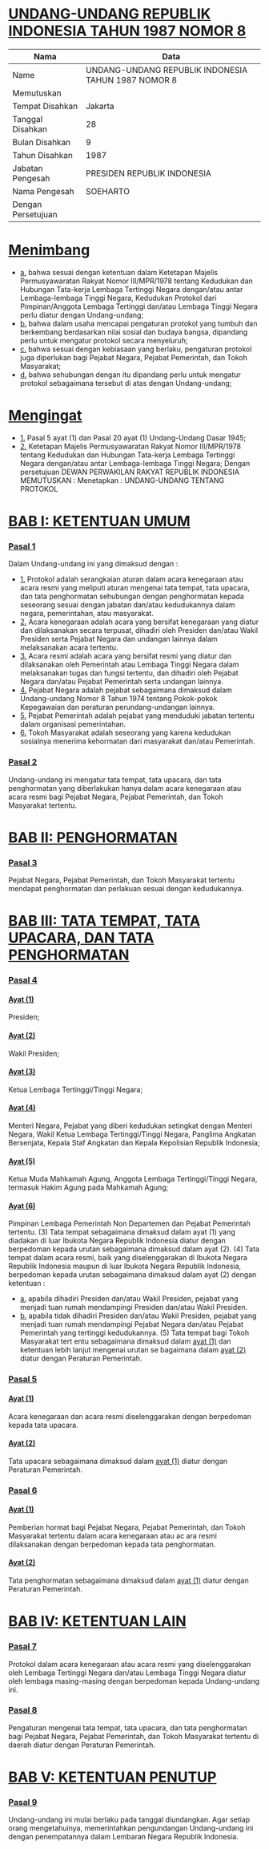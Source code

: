 # [UNDANG-UNDANG REPUBLIK INDONESIA TAHUN 1987 NOMOR 8](http://example.org/legal/document/uu/1987/8)

| Nama | Data |
| ------ | ----- |
|Name|UNDANG-UNDANG REPUBLIK INDONESIA TAHUN 1987 NOMOR 8|
|Memutuskan||
|Tempat Disahkan|Jakarta|
|Tanggal Disahkan|28|
|Bulan Disahkan|9|
|Tahun Disahkan|1987|
|Jabatan Pengesah|PRESIDEN REPUBLIK INDONESIA|
|Nama Pengesah|SOEHARTO|
|Dengan Persetujuan||
# [Menimbang](http://example.org/legal/document/uu/1987/8/menimbang)

* [a.](http://example.org/legal/document/uu/1987/8/menimbang/point/a) bahwa sesuai dengan ketentuan dalam Ketetapan Majelis Permusyawaratan Rakyat Nomor III/MPR/1978 tentang Kedudukan dan Hubungan Tata-kerja Lembaga Tertinggi Negara dengan/atau antar Lembaga-lembaga Tinggi Negara, Kedudukan Protokol dari Pimpinan/Anggota Lembaga Tertinggi dan/atau Lembaga Tinggi Negara perlu diatur dengan Undang-undang;
* [b.](http://example.org/legal/document/uu/1987/8/menimbang/point/b) bahwa dalam usaha mencapai pengaturan protokol yang tumbuh dan berkembang berdasarkan nilai sosial dan budaya bangsa, dipandang perlu untuk mengatur protokol secara menyeluruh;
* [c.](http://example.org/legal/document/uu/1987/8/menimbang/point/c) bahwa sesuai dengan kebiasaan yang berlaku, pengaturan protokol juga diperlukan bagi Pejabat Negara, Pejabat Pemerintah, dan Tokoh Masyarakat;
* [d.](http://example.org/legal/document/uu/1987/8/menimbang/point/d) bahwa sehubungan dengan itu dipandang perlu untuk mengatur protokol sebagaimana tersebut di atas dengan Undang-undang;
# [Mengingat](http://example.org/legal/document/uu/1987/8/mengingat)

* [1.](http://example.org/legal/document/uu/1987/8/mengingat/point/0001) Pasal 5 ayat (1) dan Pasal 20 ayat (1) Undang-Undang Dasar 1945;
* [2.](http://example.org/legal/document/uu/1987/8/mengingat/point/0002) Ketetapan Majelis Permusyawaratan Rakyat Nomor III/MPR/1978 tentang Kedudukan dan Hubungan Tata-kerja Lembaga Tertinggi Negara dengan/atau antar Lembaga-lembaga Tinggi Negara; Dengan persetujuan DEWAN PERWAKILAN RAKYAT REPUBLIK INDONESIA MEMUTUSKAN : Menetapkan : UNDANG-UNDANG TENTANG PROTOKOL

# [BAB I: KETENTUAN UMUM](http://example.org/legal/document/uu/1987/8/bab/0001)

### [Pasal 1](http://example.org/legal/document/uu/1987/8/pasal/0001)
Dalam Undang-undang ini yang dimaksud dengan :
* [1.](http://example.org/legal/document/uu/1987/8/pasal/0001/version/19870928/point/0001) Protokol adalah serangkaian aturan dalam acara kenegaraan atau acara resmi yang meliputi aturan mengenai tata tempat, tata upacara, dan tata penghormatan sehubungan dengan penghormatan kepada seseorang sesuai dengan jabatan dan/atau kedudukannya dalam negara, pemerintahan, atau masyarakat.
* [2.](http://example.org/legal/document/uu/1987/8/pasal/0001/version/19870928/point/0002) Acara kenegaraan adalah acara yang bersifat kenegaraan yang diatur dan dilaksanakan secara terpusat, dihadiri oleh Presiden dan/atau Wakil Presiden serta Pejabat Negara dan undangan lainnya dalam melaksanakan acara tertentu.
* [3.](http://example.org/legal/document/uu/1987/8/pasal/0001/version/19870928/point/0003) Acara resmi adalah acara yang bersifat resmi yang diatur dan dilaksanakan oleh Pemerintah atau Lembaga Tinggi Negara dalam melaksanakan tugas dan fungsi tertentu, dan dihadiri oleh Pejabat Negara dan/atau Pejabat Pemerintah serta undangan lainnya.
* [4.](http://example.org/legal/document/uu/1987/8/pasal/0001/version/19870928/point/0004) Pejabat Negara adalah pejabat sebagaimana dimaksud dalam Undang-undang Nomor 8 Tahun 1974 tentang Pokok-pokok Kepegawaian dan peraturan perundang-undangan lainnya.
* [5.](http://example.org/legal/document/uu/1987/8/pasal/0001/version/19870928/point/0005) Pejabat Pemerintah adalah pejabat yang menduduki jabatan tertentu dalam organisasi pemerintahan.
* [6.](http://example.org/legal/document/uu/1987/8/pasal/0001/version/19870928/point/0006) Tokoh Masyarakat adalah seseorang yang karena kedudukan sosialnya menerima kehormatan dari masyarakat dan/atau Pemerintah.


### [Pasal 2](http://example.org/legal/document/uu/1987/8/pasal/0002)
Undang-undang ini mengatur tata tempat, tata upacara, dan tata penghormatan yang diberlakukan hanya dalam acara kenegaraan atau acara resmi bagi Pejabat Negara, Pejabat Pemerintah, dan Tokoh Masyarakat tertentu.
 


# [BAB II: PENGHORMATAN](http://example.org/legal/document/uu/1987/8/bab/0002)

### [Pasal 3](http://example.org/legal/document/uu/1987/8/pasal/0003)
Pejabat Negara, Pejabat Pemerintah, dan Tokoh Masyarakat tertentu mendapat penghormatan dan perlakuan sesuai dengan kedudukannya.
 


# [BAB III: TATA TEMPAT, TATA UPACARA, DAN TATA PENGHORMATAN](http://example.org/legal/document/uu/1987/8/bab/0003)

### [Pasal 4](http://example.org/legal/document/uu/1987/8/pasal/0004)

#### [Ayat (1)](http://example.org/legal/document/uu/1987/8/pasal/0004/version/19870928/ayat/0001)
Presiden;

#### [Ayat (2)](http://example.org/legal/document/uu/1987/8/pasal/0004/version/19870928/ayat/0002)
Wakil Presiden;

#### [Ayat (3)](http://example.org/legal/document/uu/1987/8/pasal/0004/version/19870928/ayat/0003)
Ketua Lembaga Tertinggi/Tinggi Negara;

#### [Ayat (4)](http://example.org/legal/document/uu/1987/8/pasal/0004/version/19870928/ayat/0004)
Menteri Negara, Pejabat yang diberi kedudukan setingkat dengan Menteri Negara, Wakil Ketua Lembaga Tertinggi/Tinggi Negara, Panglima Angkatan Bersenjata, Kepala Staf Angkatan dan Kepala Kepolisian Republik Indonesia;

#### [Ayat (5)](http://example.org/legal/document/uu/1987/8/pasal/0004/version/19870928/ayat/0005)
Ketua Muda Mahkamah Agung, Anggota Lembaga Tertinggi/Tinggi Negara, termasuk Hakim Agung pada Mahkamah Agung;

#### [Ayat (6)](http://example.org/legal/document/uu/1987/8/pasal/0004/version/19870928/ayat/0006)
Pimpinan Lembaga Pemerintah Non Departemen dan Pejabat Pemerintah tertentu. (3) Tata tempat sebagaimana dimaksud dalam ayat (1) yang diadakan di luar Ibukota Negara Republik Indonesia diatur dengan berpedoman kepada urutan sebagaimana dimaksud dalam ayat (2). (4) Tata tempat dalam acara resmi, baik yang diselenggarakan di Ibukota Negara Republik Indonesia maupun di luar Ibukota Negara Republik Indonesia, berpedoman kepada urutan sebagaimana dimaksud dalam ayat (2) dengan ketentuan :
* [a.](http://example.org/legal/document/uu/1987/8/pasal/0004/version/19870928/ayat/0006/point/a) apabila dihadiri Presiden dan/atau Wakil Presiden, pejabat yang menjadi tuan rumah mendampingi Presiden dan/atau Wakil Presiden.
* [b.](http://example.org/legal/document/uu/1987/8/pasal/0004/version/19870928/ayat/0006/point/b) apabila tidak dihadiri Presiden dan/atau Wakil Presiden, pejabat yang menjadi tuan rumah mendampingi Pejabat Negara dan/atau Pejabat Pemerintah yang tertinggi kedudukannya. (5) Tata tempat bagi Tokoh Masyarakat tert entu sebagaimana dimaksud dalam [ayat (1)](http://example.org/legal/document/uu/1987/8/pasal/0004/version/19870928/ayat/0001) dan ketentuan lebih lanjut mengenai urutan se bagaimana dalam [ayat (2)](http://example.org/legal/document/uu/1987/8/pasal/0004/version/19870928/ayat/0002) diatur dengan Peraturan Pemerintah.


### [Pasal 5](http://example.org/legal/document/uu/1987/8/pasal/0005)

#### [Ayat (1)](http://example.org/legal/document/uu/1987/8/pasal/0005/version/19870928/ayat/0001)
Acara kenegaraan dan acara resmi diselenggarakan dengan berpedoman kepada tata upacara.

#### [Ayat (2)](http://example.org/legal/document/uu/1987/8/pasal/0005/version/19870928/ayat/0002)
Tata upacara sebagaimana dimaksud dalam [ayat (1)](http://example.org/legal/document/uu/1987/8/pasal/0005/version/19870928/ayat/0001) diatur dengan Peraturan Pemerintah.


### [Pasal 6](http://example.org/legal/document/uu/1987/8/pasal/0006)

#### [Ayat (1)](http://example.org/legal/document/uu/1987/8/pasal/0006/version/19870928/ayat/0001)
Pemberian hormat bagi Pejabat Negara, Pejabat Pemerintah, dan Tokoh Masyarakat tertentu dalam acara kenegaraan atau ac ara resmi dilaksanakan dengan berpedoman kepada tata penghormatan.

#### [Ayat (2)](http://example.org/legal/document/uu/1987/8/pasal/0006/version/19870928/ayat/0002)
Tata penghormatan sebagaimana dimaksud dalam [ayat (1)](http://example.org/legal/document/uu/1987/8/pasal/0006/version/19870928/ayat/0001) diatur dengan Peraturan Pemerintah.
 


# [BAB IV: KETENTUAN LAIN](http://example.org/legal/document/uu/1987/8/bab/0004)

### [Pasal 7](http://example.org/legal/document/uu/1987/8/pasal/0007)
Protokol dalam acara kenegaraan atau acara resmi yang diselenggarakan oleh Lembaga Tertinggi Negara dan/atau Lembaga Tinggi Negara diatur oleh lembaga masing-masing dengan berpedoman kepada Undang-undang ini.


### [Pasal 8](http://example.org/legal/document/uu/1987/8/pasal/0008)
Pengaturan mengenai tata tempat, tata upacara, dan tata penghormatan bagi Pejabat Negara, Pejabat Pemerintah, dan Tokoh Masyarakat tertentu di daerah diatur dengan Peraturan Pemerintah.
 


# [BAB V: KETENTUAN PENUTUP](http://example.org/legal/document/uu/1987/8/bab/0005)

### [Pasal 9](http://example.org/legal/document/uu/1987/8/pasal/0009)
Undang-undang ini mulai berlaku pada tanggal diundangkan. Agar setiap orang mengetahuinya, memerintahkan pengundangan Undang-undang ini dengan penempatannya dalam Lembaran Negara Republik Indonesia.
 
